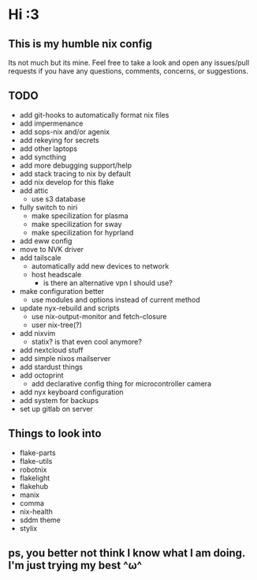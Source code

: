 # Hi :3

## This is my humble nix config

Its not much but its mine. Feel free to take a look and open any issues/pull
requests if you have any questions, comments, concerns, or suggestions.

## TODO

- add git-hooks to automatically format nix files
- add impermenance
- add sops-nix and/or agenix
- add rekeying for secrets
- add other laptops
- add syncthing
- add more debugging support/help
- add stack tracing to nix by default
- add nix develop for this flake
- add attic
  - use s3 database
- fully switch to niri
  - make specilization for plasma
  - make specilization for sway
  - make specilization for hyprland
- add eww config
- move to NVK driver
- add tailscale
  - automatically add new devices to network
  - host headscale
    - is there an alternative vpn I should use?
- make configuration better
  - use modules and options instead of current method
- update nyx-rebuild and scripts
  - use nix-output-monitor and fetch-closure
  - user nix-tree(?)
- add nixvim
  - statix? is that even cool anymore?
- add nextcloud stuff
- add simple nixos mailserver
- add stardust things
- add octoprint
  - add declarative config thing for microcontroller camera
- add nyx keyboard configuration
- add system for backups
- set up gitlab on server

## Things to look into

- flake-parts
- flake-utils
- robotnix
- flakelight
- flakehub
- manix
- comma
- nix-health
- sddm theme
- stylix

## ps, you better not think I know what I am doing. I'm just trying my best ^ω^
